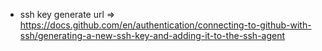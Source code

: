 *  ssh key generate url => https://docs.github.com/en/authentication/connecting-to-github-with-ssh/generating-a-new-ssh-key-and-adding-it-to-the-ssh-agent




